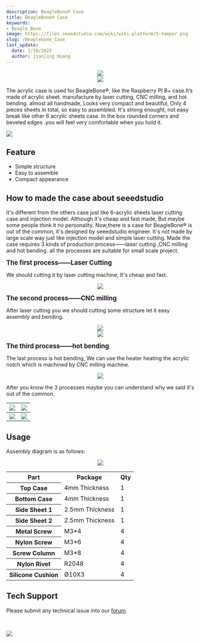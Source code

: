 ```yaml
---
description: BeagleBone® Case
title: BeagleBone® Case
keywords:
- Beagle_Bone
image: https://files.seeedstudio.com/wiki/wiki-platform/S-tempor.png
slug: /Beaglebone_Case
last_update:
  date: 1/10/2023
  author: jianjing Huang
---
```


<div align="center"><img width={1000} src="https://files.seeedstudio.com/wiki/Beaglebone_Case/img/1130070001_1.jpg" /></div>

<div align="center"><img width={1000} src="https://files.seeedstudio.com/wiki/Beaglebone_Case/img/1130070001_4.jpg" /></div>

The acrylic case is used for BeagleBone®, like the Raspberry PI B+ case.It’s made of acrylic sheet. manufacture by laser cutting, CNC milling, and hot bending. almost all handmade, Looks very compact and beautiful, Only 4 pieces sheets in total, so easy to assembled. It's strong enought, not easy break like other 6 acrylic sheets case. In the box rounded corners and beveled edges  .you will feel very comfortable when you hold it.

<p style={{textAlign: 'center'}}><a href="https://www.seeedstudio.com/BeagleBone-Case-p-2285.html" target="_blank"><img src="https://files.seeedstudio.com/wiki/Seeed-WiKi/docs/images/300px-Get_One_Now_Banner-ragular.png"/></a></p>

## Feature

* Simple structure
* Easy to assemble
* Compact appearance

## How to made the case about seeedstudio

It's different from the others case just like 6-acrylic sheets laser cutting case and injection model. Although it's cheap and fast made, But maybe some people think it no personality. Now,there is a case for BeagleBone® is out of the common, it's designed by seeedstudio engineer. It's not made by large scale way just like injection model and simple laser cutting. Made the case requires 3 kinds of production process——laser cutting ,CNC milling and hot bending. all the processes are suitable for small scale project.

**<big>The first process——Laser Cutting</big>**

We should cutting it by laser cutting machine, It's cheap and fast.

<div align="center"><img width={1000} src="https://files.seeedstudio.com/wiki/Beaglebone_Case/img/20141016191356.jpg" /></div>

**<big>The second process——CNC milling</big>**

After laser cutting you we should cutting some structure let it easy assembly and bending.

<div align="center"><img width={1000} src="https://files.seeedstudio.com/wiki/Beaglebone_Case/img/123bc.jpg" /></div>

<div align="center"><img width={1000} src="https://files.seeedstudio.com/wiki/Beaglebone_Case/img/IMG_9992a.jpg" /></div>

**<big>The third process——hot bending</big>**

The last process is hot bending, We can use the heater heating the acrylic notch which is machined by CNC milling machine.

<div align="center"><img width={1000} src="https://files.seeedstudio.com/wiki/Beaglebone_Case/img/20141016191303.jpg" /></div>

After you know the 3 processes maybe you can understand why we said it's out of the common.

|<div align="center"><img width={1000} src="https://files.seeedstudio.com/wiki/Beaglebone_Case/img/1130070001_2.jpg" /></div>|<div align="center"><img width={1000} src="https://files.seeedstudio.com/wiki/Beaglebone_Case/img/1130070001_3.jpg" /></div>
|---|---|
|<div align="center"><img width={1000} src="https://files.seeedstudio.com/wiki/Beaglebone_Case/img/1130070001_5.jpg" /></div>|<div align="center"><img width={1000} src="https://files.seeedstudio.com/wiki/Beaglebone_Case/img/1130070001_6.jpg" /></div>

## Usage

Assembly diagram is as follows:

<div align="center"><img width={1000} src="https://files.seeedstudio.com/wiki/Beaglebone_Case/img/20141016183208.jpg" /></div>

<table cellSpacing={0} width="80%">
  <tbody><tr>
      <th scope="col"> Part
      </th>
      <th scope="col"> Package
      </th>
      <th scope="col"> Qty
      </th></tr>
    <tr>
      <th scope="row"> Top Case
      </th>
      <td> 4mm Thickness
      </td>
      <td> 1
      </td></tr>
    <tr>
      <th scope="row"> Bottom Case
      </th>
      <td> 4mm Thickness
      </td>
      <td> 1
      </td></tr>
    <tr>
      <th scope="row"> Side Sheet 1
      </th>
      <td> 2.5mm Thickness
      </td>
      <td> 1
      </td></tr>
    <tr>
      <th scope="row"> Side Sheet 2
      </th>
      <td> 2.5mm Thickness
      </td>
      <td> 1
      </td></tr>
    <tr>
      <th scope="row"> Metal Screw
      </th>
      <td> M3*4
      </td>
      <td> 4
      </td></tr>
    <tr>
      <th scope="row">Nylon Screw
      </th>
      <td> M3*6
      </td>
      <td> 4
      </td></tr>
    <tr>
      <th scope="row"> Screw Column
      </th>
      <td> M3*8
      </td>
      <td> 4
      </td></tr>
    <tr>
      <th scope="row">Nylon Rivet
      </th>
      <td> R2048
      </td>
      <td> 4
      </td></tr>
    <tr>
      <th scope="row"> Silicone Cushion
      </th>
      <td> Ø10X3
      </td>
      <td> 4
      </td></tr></tbody></table>

## Tech Support

Please submit any technical issue into our [forum](https://forum.seeedstudio.com/).
<div>
  <br /><p style={{textAlign: 'center'}}><a href="https://www.seeedstudio.com/act-4.html?utm_source=wiki&utm_medium=wikibanner&utm_campaign=newproducts" target="_blank"><img src="https://files.seeedstudio.com/wiki/Wiki_Banner/new_product.jpg" /></a></p>
</div>
